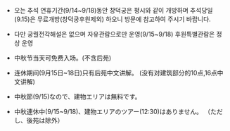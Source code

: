 - 오는 추석 연휴기간(9/14~9/18)동안 창덕궁은 평시와 같이 개방하며 추석당일(9.15)은 무료개방(창덕궁후원제외) 하오니 방문에 참고하여 주시기 바랍니다.
- 다만 궁궐전각해설은 없으며 자유관람으로만 운영(9/15~9/18) 후원특별관람은 정상 운영

- 中秋节当天可免费入场。(不含后苑)

- 连休期间(9月15日~18日)只有后苑中文讲解。 (没有对建筑部分的10点,16点中文讲解)

- 中秋節(9/15)なので、建物エリアは無料です。

- 中秋連休中(9/15~9/18)、建物エリアのツアー(12:30)はありません。 （ただし、後苑は除外）